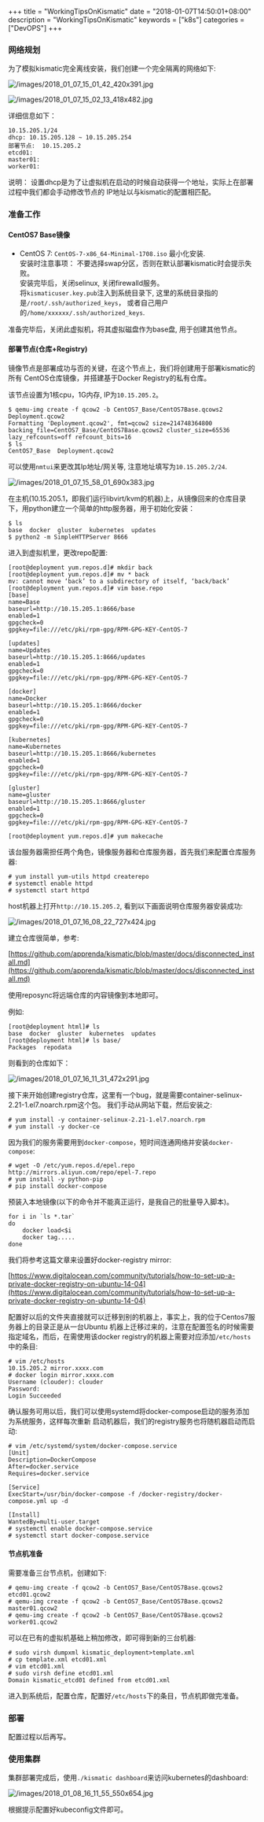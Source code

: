 +++
title = "WorkingTipsOnKismatic"
date = "2018-01-07T14:50:01+08:00"
description = "WorkingTipsOnKismatic"
keywords = ["k8s"]
categories = ["DevOPS"]
+++
### 网络规划
为了模拟kismatic完全离线安装，我们创建一个完全隔离的网络如下:    

![/images/2018_01_07_15_01_42_420x391.jpg](/images/2018_01_07_15_01_42_420x391.jpg)

![/images/2018_01_07_15_02_13_418x482.jpg](/images/2018_01_07_15_02_13_418x482.jpg)

详细信息如下：     

```
10.15.205.1/24
dhcp: 10.15.205.128 ~ 10.15.205.254
部署节点:  10.15.205.2
etcd01: 
master01:
worker01:
```
说明：
设置dhcp是为了让虚拟机在启动的时候自动获得一个地址，实际上在部署过程中我们都会手动修改节点的
IP地址以与kismatic的配置相匹配。    

### 准备工作
#### CentOS7 Base镜像

- CentOS 7: `CentOS-7-x86_64-Minimal-1708.iso` 最小化安装.    
安装时注意事项： 不要选择swap分区，否则在默认部署kismatic时会提示失败。    
安装完毕后，关闭selinux, 关闭firewalld服务。    
将`kismaticuser.key.pub`注入到系统目录下,
这里的系统目录指的是`/root/.ssh/authorized_keys`，
或者自己用户的`/home/xxxxxx/.ssh/authorized_keys`.    

准备完毕后，关闭此虚拟机，将其虚拟磁盘作为base盘, 用于创建其他节点。    

#### 部署节点(仓库+Registry)
镜像节点是部署成功与否的关键，在这个节点上，我们将创建用于部署kismatic的所有
CentOS仓库镜像，并搭建基于Docker Registry的私有仓库。    

该节点设置为1核cpu，1G内存, IP为`10.15.205.2`。    

```
$ qemu-img create -f qcow2 -b CentOS7_Base/CentOS7Base.qcows2 Deployment.qcow2
Formatting 'Deployment.qcow2', fmt=qcow2 size=214748364800 backing_file=CentOS7_Base/CentOS7Base.qcows2 cluster_size=65536 lazy_refcounts=off refcount_bits=16
$ ls
CentOS7_Base  Deployment.qcow2
```
可以使用`nmtui`来更改其Ip地址/网关等, 注意地址填写为`10.15.205.2/24`.    

![/images/2018_01_07_15_58_01_690x383.jpg](/images/2018_01_07_15_58_01_690x383.jpg)

在主机(10.15.205.1，即我们运行libvirt/kvm的机器)上，从镜像回来的仓库目录下，用python建立一个简单的http服务器，用于初始化安装：    

```
$ ls
base  docker  gluster  kubernetes  updates
$ python2 -m SimpleHTTPServer 8666
```
进入到虚拟机里，更改repo配置:    

```
[root@deployment yum.repos.d]# mkdir back
[root@deployment yum.repos.d]# mv * back
mv: cannot move ‘back’ to a subdirectory of itself, ‘back/back’
[root@deployment yum.repos.d]# vim base.repo
[base]
name=Base
baseurl=http://10.15.205.1:8666/base
enabled=1
gpgcheck=0
gpgkey=file:///etc/pki/rpm-gpg/RPM-GPG-KEY-CentOS-7

[updates]
name=Updates
baseurl=http://10.15.205.1:8666/updates
enabled=1
gpgcheck=0
gpgkey=file:///etc/pki/rpm-gpg/RPM-GPG-KEY-CentOS-7

[docker]
name=Docker
baseurl=http://10.15.205.1:8666/docker
enabled=1
gpgcheck=0
gpgkey=file:///etc/pki/rpm-gpg/RPM-GPG-KEY-CentOS-7

[kubernetes]
name=Kubernetes
baseurl=http://10.15.205.1:8666/kubernetes
enabled=1
gpgcheck=0
gpgkey=file:///etc/pki/rpm-gpg/RPM-GPG-KEY-CentOS-7

[gluster]
name=gluster
baseurl=http://10.15.205.1:8666/gluster
enabled=1
gpgcheck=0
gpgkey=file:///etc/pki/rpm-gpg/RPM-GPG-KEY-CentOS-7

[root@deployment yum.repos.d]# yum makecache
```
该台服务器需担任两个角色，镜像服务器和仓库服务器，首先我们来配置仓库服务器:    

```
# yum install yum-utils httpd createrepo
# systemctl enable httpd
# systemctl start httpd
```
host机器上打开`http://10.15.205.2`, 看到以下画面说明仓库服务器安装成功:    

![/images/2018_01_07_16_08_22_727x424.jpg](/images/2018_01_07_16_08_22_727x424.jpg)

建立仓库很简单，参考:    

[https://github.com/apprenda/kismatic/blob/master/docs/disconnected_install.md](https://github.com/apprenda/kismatic/blob/master/docs/disconnected_install.md)    

使用reposync将远端仓库的内容镜像到本地即可。    

例如:    

```
[root@deployment html]# ls
base  docker  gluster  kubernetes  updates
[root@deployment html]# ls base/
Packages  repodata
```
则看到的仓库如下：    

![/images/2018_01_07_16_11_31_472x291.jpg](/images/2018_01_07_16_11_31_472x291.jpg)

接下来开始创建registry仓库，这里有一个bug，就是需要container-selinux-2.21-1.el7.noarch.rpm这个包。
我们手动从网站下载，然后安装之:    

```
# yum install -y container-selinux-2.21-1.el7.noarch.rpm
# yum install -y docker-ce
```
因为我们的服务需要用到`docker-compose`，短时间连通网络并安装`docker-compose`:    

```
# wget -O /etc/yum.repos.d/epel.repo http://mirrors.aliyun.com/repo/epel-7.repo
# yum install -y python-pip
# pip install docker-compose
```
预装入本地镜像(以下的命令并不能真正运行，是我自己的批量导入脚本)。    

```
for i in `ls *.tar`
do 
	docker load<$i
	docker tag.....
done
```

我们将参考这篇文章来设置好docker-registry mirror:    

[https://www.digitalocean.com/community/tutorials/how-to-set-up-a-private-docker-registry-on-ubuntu-14-04](https://www.digitalocean.com/community/tutorials/how-to-set-up-a-private-docker-registry-on-ubuntu-14-04)    

配置好以后的文件夹直接就可以迁移到别的机器上，事实上，我的位于Centos7服务器上的目录正是从一台Ubuntu
机器上迁移过来的，注意在配置签名的时候需要指定域名，而后，在需使用该docker registry的机器上需要对应添加`/etc/hosts`中的条目:    

```
# vim /etc/hosts
10.15.205.2 mirror.xxxx.com
# docker login mirror.xxxx.com
Username (clouder): clouder
Password: 
Login Succeeded
```

确认服务可用以后，我们可以使用systemd将docker-compose启动的服务添加为系统服务，这样每次重新
启动机器后，我们的registry服务也将随机器启动而启动:    

```
# vim /etc/systemd/system/docker-compose.service 
[Unit]
Description=DockerCompose
After=docker.service
Requires=docker.service

[Service]
ExecStart=/usr/bin/docker-compose -f /docker-registry/docker-compose.yml up -d

[Install]
WantedBy=multi-user.target
# systemctl enable docker-compose.service
# systemctl start docker-compose.service
```
#### 节点机准备
需要准备三台节点机，创建如下:    

```
# qemu-img create -f qcow2 -b CentOS7_Base/CentOS7Base.qcows2 etcd01.qcow2
# qemu-img create -f qcow2 -b CentOS7_Base/CentOS7Base.qcows2 master01.qcow2
# qemu-img create -f qcow2 -b CentOS7_Base/CentOS7Base.qcows2 worker01.qcow2
```
可以在已有的虚拟机基础上稍加修改，即可得到新的三台机器:    

```
# sudo virsh dumpxml kismatic_deployment>template.xml
# cp template.xml etcd01.xml
# vim etcd01.xml
# sudo virsh define etcd01.xml
Domain kismatic_etcd01 defined from etcd01.xml
```
进入到系统后，配置仓库，配置好`/etc/hosts`下的条目，节点机即做完准备。    

### 部署
配置过程以后再写。

### 使用集群
集群部署完成后，使用`./kismatic dashboard`来访问kubernetes的dashboard:   

![/images/2018_01_08_16_11_55_550x654.jpg](/images/2018_01_08_16_11_55_550x654.jpg)

根据提示配置好kubeconfig文件即可。
